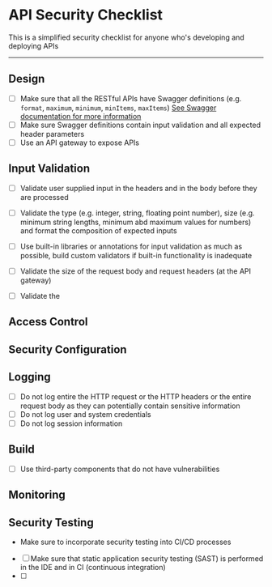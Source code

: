 # API Security Checklist
This is a simplified security checklist for anyone who's developing and deploying APIs

---
## Design
- [ ] Make sure that all the RESTful APIs have Swagger definitions (e.g. `format`, `maximum`, `minimum`, `minItems`, `maxItems`) [See Swagger documentation for more information](https://swagger.io/docs/specification/describing-parameters/)
- [ ] Make sure Swagger definitions contain input validation and all expected header parameters
- [ ] Use an API gateway to expose APIs 

## Input Validation

- [ ] Validate user supplied input in the headers and in the body before they are processed
- [ ] Validate the type (e.g. integer, string, floating point number), size (e.g. minimum string lengths, minimum abd maximum values for numbers) and format the composition of expected inputs
- [ ] Use built-in libraries or annotations for input validation as much as possible, build custom validators if built-in functionality is inadequate 
- [ ] Validate the size of the request body and request headers (at the API gateway)
- [ ] Validate the 


## Access Control

## Security Configuration

## Logging 
- [ ] Do not log entire the HTTP request or the HTTP headers or the entire request body as they can potentially contain sensitive information
- [ ] Do not log user and system credentials 
- [ ] Do not log session information

## Build
- [ ] Use third-party components that do not have vulnerabilities

## Monitoring

## Security Testing
- Make sure to incorporate security testing into CI/CD processes
- [ ] Make sure that static application security testing (SAST) is performed in the IDE and in CI (continuous integration)
- [ ] 

